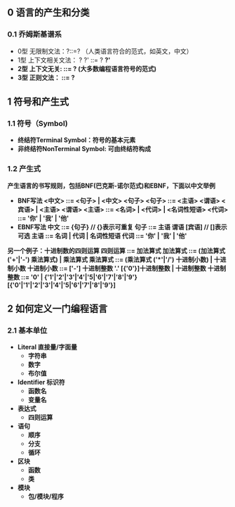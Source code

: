 ## 0 语言的产生和分类
### 0.1 乔姆斯基谱系
- 0型 无限制文法：?::=? （人类语言符合的范式，如英文，中文）
- 1型 上下文相关文法： ? <A> ?' ::= ? <B> ?'
- 2型 上下文无关: <A> ::= ? (大多数编程语言符号的范式)
- 3型 正则文法：<A> ::= <A>?

## 1 符号和产生式
### 1.1 符号（Symbol)
- 终结符Terminal Symbol：符号的基本元素
- 非终结符NonTerminal Symbol: 可由终结符构成
### 1.2 产生式
产生语言的书写规则，包括BNF(巴克斯-诺尔范式)和EBNF，下面以中文举例
- BNF写法
  <中文> ::= <句子> | <中文> <句子>
  <句子> ::= <主语> <谓语> <宾语> | <主语> <谓语>
  <主语> ::= <名词> | <代词> | <名词性短语>
  <代词> ::= '你' | '我' | '他'
- EBNF写法
  中文 ::= {句子} // {}表示可重复
  句子 ::= 主语 谓语 [宾语] // []表示可选
  主语 ::= 名词 | 代词 | 名词性短语
  代词 ::= '你' | '我' | '他'

另一个例子：十进制数的四则运算
  四则运算 ::= 加法算式
  加法算式 ::= (加法算式 ('+'|'-') 乘法算式) | 乘法算式
  乘法算式 ::= (乘法算式 ('*'|'/') 十进制小数) | 十进制小数
  十进制小数 ::= ['-'] 十进制整数 '.' [{'0'}]十进制整数 | 十进制整数
  十进制整数 ::= '0' | {'1'|'2'|'3'|'4'|'5|'6'|'7'|'8'|'9'} [{'0'|'1'|'2'|'3'|'4'|'5|'6'|'7'|'8'|'9'}]
## 2 如何定义一门编程语言
### 2.1 基本单位
- Literal 直接量/字面量
  - 字符串
  - 数字
  - 布尔值
- Identifier 标识符
  - 函数名
  - 变量名
- 表达式
  - 四则运算
- 语句
  - 顺序
  - 分支
  - 循环
- 区块
  - 函数
  - 类
- 模块
  - 包/模块/程序